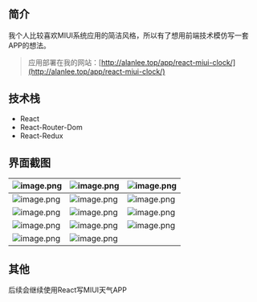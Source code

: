 ## 简介
我个人比较喜欢MIUI系统应用的简洁风格，所以有了想用前端技术模仿写一套APP的想法。

> 应用部署在我的网站：[http://alanlee.top/app/react-miui-clock/](http://alanlee.top/app/react-miui-clock/)

## 技术栈

- React
- React-Router-Dom
- React-Redux
## 界面截图
| ![image.png](https://cdn.nlark.com/yuque/0/2023/png/743297/1686363925080-5cae5070-188b-4672-8210-960c3c8ae5dc.png#averageHue=%23f8f8f8&clientId=u1bf0fc41-93cd-4&from=paste&height=836&id=ua558d385&originHeight=836&originWidth=386&originalType=binary&ratio=1&rotation=0&showTitle=false&size=32966&status=done&style=none&taskId=u0194e81e-2d45-4b02-82fc-0232077f645&title=&width=386) | ![image.png](https://cdn.nlark.com/yuque/0/2023/png/743297/1686363941133-96532ef8-e121-4ddb-bbf8-0a4f8ec4424a.png#averageHue=%23dfdfdf&clientId=u1bf0fc41-93cd-4&from=paste&height=836&id=ue6bb0346&originHeight=836&originWidth=386&originalType=binary&ratio=1&rotation=0&showTitle=false&size=36614&status=done&style=none&taskId=u4e034a49-5d85-45fe-aa48-5069b69565b&title=&width=386) | ![image.png](https://cdn.nlark.com/yuque/0/2023/png/743297/1686363961695-e776b12f-ed3a-4caa-b22a-ff5c90cc74d4.png#averageHue=%23fbf9f7&clientId=u1bf0fc41-93cd-4&from=paste&height=836&id=u94e1725f&originHeight=836&originWidth=386&originalType=binary&ratio=1&rotation=0&showTitle=false&size=41812&status=done&style=none&taskId=u8d86738e-5547-443e-80f7-711e19342d0&title=&width=386) |
| --- | --- | --- |
| ![image.png](https://cdn.nlark.com/yuque/0/2023/png/743297/1686363977732-a2b981d3-a98e-47b4-9e6b-36693271b608.png#averageHue=%23dbd9d8&clientId=u1bf0fc41-93cd-4&from=paste&height=836&id=uf79a6bf9&originHeight=836&originWidth=386&originalType=binary&ratio=1&rotation=0&showTitle=false&size=37453&status=done&style=none&taskId=ud49c69e2-3f6d-452d-a7e1-f4471a480de&title=&width=386) | ![image.png](https://cdn.nlark.com/yuque/0/2023/png/743297/1686363987555-7e9b764f-9dec-41e3-856d-8bf98233e88a.png#averageHue=%23d2d1cf&clientId=u1bf0fc41-93cd-4&from=paste&height=836&id=u277a2a74&originHeight=836&originWidth=386&originalType=binary&ratio=1&rotation=0&showTitle=false&size=43243&status=done&style=none&taskId=ud05a57a3-c1ad-457f-b8fd-33b023f738e&title=&width=386) | ![image.png](https://cdn.nlark.com/yuque/0/2023/png/743297/1686364010372-4d390f7f-3ecc-441e-bdaf-5529def8ab6a.png#averageHue=%23f6f6f6&clientId=u1bf0fc41-93cd-4&from=paste&height=836&id=u60e46ed0&originHeight=836&originWidth=386&originalType=binary&ratio=1&rotation=0&showTitle=false&size=31411&status=done&style=none&taskId=ubeb9b3fd-2c56-4168-8d13-c8a0208f09f&title=&width=386) |
| ![image.png](https://cdn.nlark.com/yuque/0/2023/png/743297/1686364023466-9c63d341-4bc4-4b2a-965e-3462b41b62d1.png#averageHue=%23f9f9f9&clientId=u1bf0fc41-93cd-4&from=paste&height=836&id=u36196092&originHeight=836&originWidth=386&originalType=binary&ratio=1&rotation=0&showTitle=false&size=38804&status=done&style=none&taskId=u6576d8c2-f81c-4442-a478-c3ff4a901ea&title=&width=386) | ![image.png](https://cdn.nlark.com/yuque/0/2023/png/743297/1686364043740-d0a3cc99-0e43-4b75-bd02-046047dbd095.png#averageHue=%23f5f5f5&clientId=u1bf0fc41-93cd-4&from=paste&height=836&id=uea6e9f98&originHeight=836&originWidth=386&originalType=binary&ratio=1&rotation=0&showTitle=false&size=20518&status=done&style=none&taskId=u51e45aac-f570-4717-87c9-abbe9cc5ad3&title=&width=386) | ![image.png](https://cdn.nlark.com/yuque/0/2023/png/743297/1686364064100-bdaa7e26-8fa0-4479-ae99-8c6d166a09bd.png#averageHue=%23f5f5f5&clientId=u1bf0fc41-93cd-4&from=paste&height=836&id=ua36b8110&originHeight=836&originWidth=386&originalType=binary&ratio=1&rotation=0&showTitle=false&size=28501&status=done&style=none&taskId=u6d2e61db-d4fd-4cf5-8fdd-d1fb269d899&title=&width=386) |
| ![image.png](https://cdn.nlark.com/yuque/0/2023/png/743297/1686364081782-11c6f860-fa0a-4950-b489-79f0d00740b0.png#averageHue=%23f6f6f5&clientId=u1bf0fc41-93cd-4&from=paste&height=836&id=ue72efa53&originHeight=836&originWidth=386&originalType=binary&ratio=1&rotation=0&showTitle=false&size=27406&status=done&style=none&taskId=uddb909dc-91f7-4e10-a60e-74851ce5ebf&title=&width=386) | ![image.png](https://cdn.nlark.com/yuque/0/2023/png/743297/1686364114579-3586f703-b8ba-4b26-b015-be382c7b60a4.png#averageHue=%23cacaca&clientId=u1bf0fc41-93cd-4&from=paste&height=836&id=uae5d0c3d&originHeight=836&originWidth=386&originalType=binary&ratio=1&rotation=0&showTitle=false&size=34072&status=done&style=none&taskId=uba46a63f-f641-4e52-8e8e-60377bb0c4d&title=&width=386) | ![image.png](https://cdn.nlark.com/yuque/0/2023/png/743297/1686364101997-eb49095f-aac2-4ba4-9a85-7bc56f5ecc98.png#averageHue=%23fdfcfc&clientId=u1bf0fc41-93cd-4&from=paste&height=836&id=u0b53e9b3&originHeight=836&originWidth=386&originalType=binary&ratio=1&rotation=0&showTitle=false&size=24156&status=done&style=none&taskId=u27db8d0c-4ebd-4342-9da8-c15b9915e3b&title=&width=386) |
| ![image.png](https://cdn.nlark.com/yuque/0/2023/png/743297/1686364159710-f76876fd-e135-469c-929e-59d743a12bbb.png#averageHue=%23fbfbfa&clientId=u1bf0fc41-93cd-4&from=paste&height=836&id=u72cef4f6&originHeight=836&originWidth=386&originalType=binary&ratio=1&rotation=0&showTitle=false&size=50433&status=done&style=none&taskId=ud21b63c8-b739-4210-a8f0-4322884e261&title=&width=386) | ![image.png](https://cdn.nlark.com/yuque/0/2023/png/743297/1686364175882-712d0c2b-eecc-4214-a82a-e686e4ffc0c7.png#averageHue=%23fbfbfa&clientId=u1bf0fc41-93cd-4&from=paste&height=836&id=u8760d9e3&originHeight=836&originWidth=386&originalType=binary&ratio=1&rotation=0&showTitle=false&size=24241&status=done&style=none&taskId=u30306fcb-376b-49a5-9507-150e24d00f1&title=&width=386) |  |

## 其他
后续会继续使用React写MIUI天气APP
